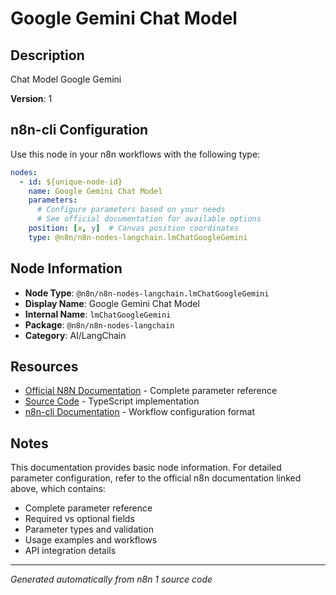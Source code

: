 # Google Gemini Chat Model

## Description

Chat Model Google Gemini

**Version**: 1

## n8n-cli Configuration

Use this node in your n8n workflows with the following type:

```yaml
nodes:
  - id: ${unique-node-id}
    name: Google Gemini Chat Model
    parameters:
      # Configure parameters based on your needs
      # See official documentation for available options
    position: [x, y]  # Canvas position coordinates
    type: @n8n/n8n-nodes-langchain.lmChatGoogleGemini
```

## Node Information

- **Node Type**: `@n8n/n8n-nodes-langchain.lmChatGoogleGemini`
- **Display Name**: Google Gemini Chat Model
- **Internal Name**: `lmChatGoogleGemini`
- **Package**: `@n8n/n8n-nodes-langchain`
- **Category**: AI/LangChain

## Resources

- [Official N8N Documentation](https://docs.n8n.io/integrations/builtin/cluster-nodes/root-nodes/n8n-nodes-langchain.lmchatgooglegemini/) - Complete parameter reference
- [Source Code](https://github.com/n8n-io/n8n/blob/master/packages/@n8n/nodes-langchain/nodes/llms/LmChatGoogleGemini/LmChatGoogleGemini.node.ts) - TypeScript implementation
- [n8n-cli Documentation](https://github.com/edenreich/n8n-cli) - Workflow configuration format

## Notes

This documentation provides basic node information. For detailed parameter configuration, 
refer to the official n8n documentation linked above, which contains:

- Complete parameter reference
- Required vs optional fields
- Parameter types and validation
- Usage examples and workflows
- API integration details

---
*Generated automatically from n8n 1 source code*
